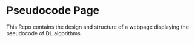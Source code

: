 # Pseudocode Page
This Repo contains the design and structure of a webpage displaying the pseudocode of DL algorithms.
